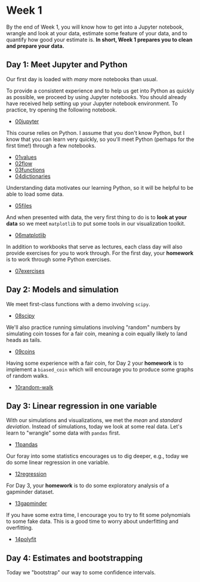 # Week 1

By the end of Week 1, you will know how to get into a Jupyter
notebook, wrangle and look at your data, estimate some feature of your
data, and to quantify how good your estimate is.  **In short, Week 1
prepares you to clean and prepare your data.**

## Day 1: Meet Jupyter and Python

Our first day is loaded with *many* more notebooks than usual.

To provide a consistent experience and to help us get into Python as
quickly as possible, we proceed by using Jupyter notebooks.  You
should already have received help setting up your Jupyter notebook
environment.  To practice, try opening the following notebook.

- [00jupyter](00jupyter.ipynb)

This course relies on Python.  I assume that you don't know Python,
but I know that you can learn very quickly, so you'll meet Python
(perhaps for the first time!) through a few notebooks.

- [01values](01values.ipynb)
- [02flow](02flow.ipynb)
- [03functions](03functions.ipynb)
- [04dictionaries](04dictionaries.ipynb)

Understanding data motivates our learning Python, so it will be
helpful to be able to load some data.

- [05files](05files.ipynb)

And when presented with data, the very first thing to do is to **look
at your data** so we meet `matplotlib` to put some tools in our
visualization toolkit.

- [06matplotlib](06matplotlib.ipynb)

In addition to workbooks that serve as lectures, each class day will
also provide exercises for you to work through.  For the first day,
your **homework** is to work through some Python exercises.

- [07exercises](07exercises.ipynb)

## Day 2: Models and simulation

We meet first-class functions with a demo involving `scipy`.

- [08scipy](08scipy.ipynb)

We'll also practice running simulations involving "random" numbers by
simulating coin tosses for a fair coin, meaning a coin equally likely
to land heads as tails.

- [09coins](09coins.ipynb)

Having some experience with a fair coin, for Day 2 your **homework**
is to implement a `biased_coin` which will encourage you to produce
some graphs of random walks.

- [10random-walk](10random-walk.ipynb)

## Day 3: Linear regression in one variable

With our simulations and visualizations, we met the *mean* and
*standard deviation*.  Instead of simulations, today we look at some
real data.  Let's learn to "wrangle" some data with `pandas` first.

- [11pandas](11pandas.ipynb)

Our foray into some statistics encourages us to dig deeper, e.g.,
today we do some linear regression in one variable.

- [12regression](12regression.ipynb)

For Day 3, your **homework** is to do some exploratory analysis of a
gapminder dataset.

- [13gapminder](13gapminder.ipynb)

If you have some extra time, I encourage you to try to fit some
polynomials to some fake data.  This is a good time to worry about
underfitting and overfitting.

- [14polyfit](14polyfit.ipynb)

## Day 4: Estimates and bootstrapping

Today we "bootstrap" our way to some confidence intervals.
